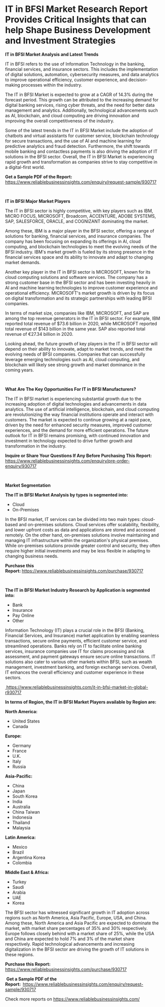<p><h1>IT in BFSI Market Research Report Provides Critical Insights that can help Shape Business Development and Investment Strategies</h1></p><p><strong>IT in BFSI Market Analysis and Latest Trends</strong></p>
<p><p>IT in BFSI refers to the use of Information Technology in the banking, financial services, and insurance sectors. This includes the implementation of digital solutions, automation, cybersecurity measures, and data analytics to improve operational efficiency, customer experience, and decision-making processes within the industry. </p><p>The IT in BFSI Market is expected to grow at a CAGR of 14.3% during the forecast period. This growth can be attributed to the increasing demand for digital banking services, rising cyber threats, and the need for better data management and analytics. Additionally, technological advancements such as AI, blockchain, and cloud computing are driving innovation and improving the overall competitiveness of the industry.</p><p>Some of the latest trends in the IT in BFSI Market include the adoption of chatbots and virtual assistants for customer service, blockchain technology for secure transactions, and the use of AI and machine learning for predictive analytics and fraud detection. Furthermore, the shift towards mobile banking and contactless payments is also driving the adoption of IT solutions in the BFSI sector. Overall, the IT in BFSI Market is experiencing rapid growth and transformation as companies strive to stay competitive in a digital-first world.</p></p>
<p><strong>Get a Sample PDF of the Report:&nbsp;</strong> <a href="https://www.reliablebusinessinsights.com/enquiry/request-sample/930717">https://www.reliablebusinessinsights.com/enquiry/request-sample/930717</a></p>
<p>&nbsp;</p>
<p><strong>IT in BFSI Major Market Players</strong></p>
<p><p>The IT in BFSI sector is highly competitive, with key players such as IBM, MICRO FOCUS, MICROSOFT, Broadcom, ACCENTURE, ADOBE SYSTEMS, SAP, SALESFORCE, ORACLE, and COGNIZANT dominating the market. </p><p>Among these, IBM is a major player in the BFSI sector, offering a range of solutions for banking, financial services, and insurance companies. The company has been focusing on expanding its offerings in AI, cloud computing, and blockchain technologies to meet the evolving needs of the BFSI industry. IBM's market growth is fueled by its strong presence in the financial services space and its ability to innovate and adapt to changing market demands.</p><p>Another key player in the IT in BFSI sector is MICROSOFT, known for its cloud computing solutions and software services. The company has a strong customer base in the BFSI sector and has been investing heavily in AI and machine learning technologies to improve customer experience and operational efficiency. MICROSOFT's market growth is driven by its focus on digital transformation and its strategic partnerships with leading BFSI companies.</p><p>In terms of market size, companies like IBM, MICROSOFT, and SAP are among the top revenue generators in the IT in BFSI sector. For example, IBM reported total revenue of $73.6 billion in 2020, while MICROSOFT reported total revenue of $143 billion in the same year. SAP also reported total revenue of €27.34 billion in 2020.</p><p>Looking ahead, the future growth of key players in the IT in BFSI sector will depend on their ability to innovate, adapt to market trends, and meet the evolving needs of BFSI companies. Companies that can successfully leverage emerging technologies such as AI, cloud computing, and blockchain will likely see strong growth and market dominance in the coming years.</p></p>
<p>&nbsp;</p>
<p><strong>What Are The Key Opportunities For IT in BFSI Manufacturers?</strong></p>
<p><p>The IT in BFSI market is experiencing substantial growth due to the increasing adoption of digital technologies and advancements in data analytics. The use of artificial intelligence, blockchain, and cloud computing are revolutionizing the way financial institutions operate and interact with customers. The market is expected to continue growing at a rapid pace, driven by the need for enhanced security measures, improved customer experiences, and the demand for more efficient operations. The future outlook for IT in BFSI remains promising, with continued innovation and investment in technology expected to drive further growth and transformation in the industry.</p></p>
<p><strong>Inquire or Share Your Questions If Any Before Purchasing This Report:</strong> <a href="https://www.reliablebusinessinsights.com/enquiry/pre-order-enquiry/930717">https://www.reliablebusinessinsights.com/enquiry/pre-order-enquiry/930717</a></p>
<p>&nbsp;</p>
<p><strong>Market Segmentation</strong></p>
<p><strong>The IT in BFSI Market Analysis by types is segmented into:</strong></p>
<p><ul><li>Cloud</li><li>On-Premises</li></ul></p>
<p><p>In the BFSI market, IT services can be divided into two main types: cloud-based and on-premises solutions. Cloud services offer scalability, flexibility, and lower upfront costs as data and applications are stored and accessed remotely. On the other hand, on-premises solutions involve maintaining and managing IT infrastructure within the organization's physical premises. While on-premises solutions provide greater control and security, they often require higher initial investments and may be less flexible in adapting to changing business needs.</p></p>
<p><strong>Purchase this Report:&nbsp;</strong><a href="https://www.reliablebusinessinsights.com/purchase/930717">https://www.reliablebusinessinsights.com/purchase/930717</a></p>
<p>&nbsp;</p>
<p><strong>The IT in BFSI Market Industry Research by Application is segmented into:</strong></p>
<p><ul><li>Bank</li><li>Insurance</li><li>Pay Online</li><li>Other</li></ul></p>
<p><p>Information Technology (IT) plays a crucial role in the BFSI (Banking, Financial Services, and Insurance) market application by enabling seamless transactions, secure online payments, efficient customer service, and streamlined operations. Banks rely on IT to facilitate online banking services, insurance companies use IT for claims processing and risk assessment, and payment gateways ensure secure online transactions. IT solutions also cater to various other markets within BFSI, such as wealth management, investment banking, and foreign exchange services. Overall, IT enhances the overall efficiency and customer experience in these sectors.</p></p>
<p><a href="https://www.reliablebusinessinsights.com/it-in-bfsi-market-in-global-r930717">&nbsp;https://www.reliablebusinessinsights.com/it-in-bfsi-market-in-global-r930717</a></p>
<p><strong>In terms of Region, the IT in BFSI Market Players available by Region are:</strong></p>
<p>
    <p> <strong> North America: </strong>
        <ul>
            <li>United States</li>
            <li>Canada</li>
        </ul>
        </p> 
    <p> <strong> Europe: </strong>
        <ul>
            <li>Germany</li>
            <li>France</li>
            <li>U.K.</li>
            <li>Italy</li>
            <li>Russia</li>
        </ul>
        </p> 
    <p> <strong> Asia-Pacific: </strong>
        <ul>
            <li>China</li>
            <li>Japan</li>
            <li>South Korea</li>
            <li>India</li>
            <li>Australia</li>
            <li>China Taiwan</li>
            <li>Indonesia</li>
            <li>Thailand</li>
            <li>Malaysia</li>
        </ul>
        </p> 
    <p> <strong> Latin America: </strong>
        <ul>
            <li>Mexico</li>
            <li>Brazil</li>
            <li>Argentina Korea</li>
            <li>Colombia</li>
        </ul>
        </p> 
    <p> <strong> Middle East & Africa: </strong>
        <ul>
            <li>Turkey</li>
            <li>Saudi</li>
            <li>Arabia</li>
            <li>UAE</li>
            <li>Korea</li>
        </ul>
    </p>
    </p>
<p><p>The BFSI sector has witnessed significant growth in IT adoption across regions such as North America, Asia Pacific, Europe, USA, and China. Among these, North America and Asia Pacific are expected to dominate the market, with market share percentages of 35% and 30% respectively. Europe follows closely behind with a market share of 25%, while the USA and China are expected to hold 7% and 3% of the market share respectively. Rapid technological advancements and increasing digitalization in the BFSI sector are driving the growth of IT solutions in these regions.</p></p>
<p><strong>Purchase this Report: </strong><a href="https://www.reliablebusinessinsights.com/purchase/930717">https://www.reliablebusinessinsights.com/purchase/930717</a></p>
<p>&nbsp;<strong>Get a Sample PDF of the Report:&nbsp;&nbsp;</strong><a href="https://www.reliablebusinessinsights.com/enquiry/request-sample/930717">https://www.reliablebusinessinsights.com/enquiry/request-sample/930717</a></p>
<p><strong></strong></p>
<p>Check more reports on <a href="https://www.reliablebusinessinsights.com/">https://www.reliablebusinessinsights.com/</a></p>
